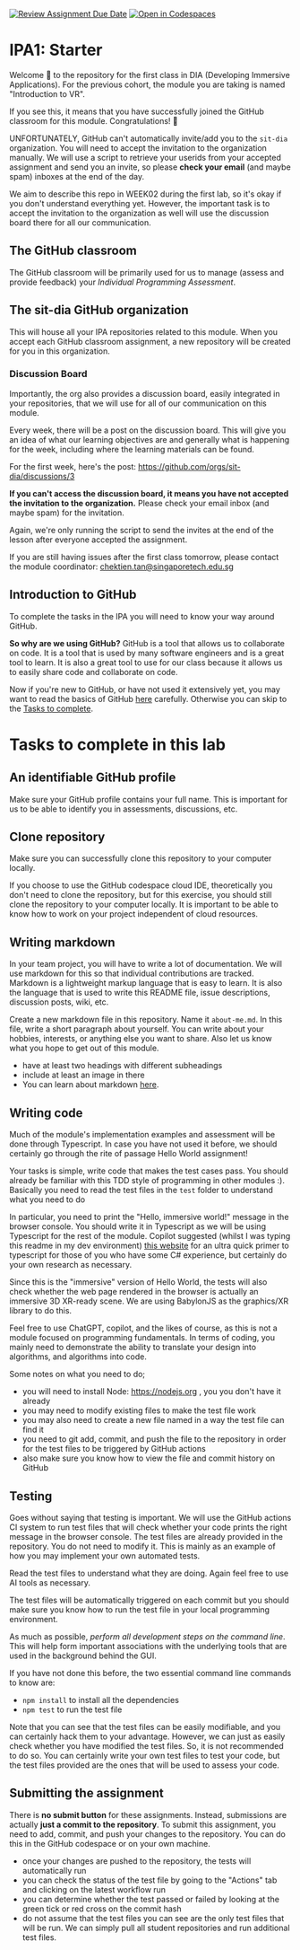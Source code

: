 [![Review Assignment Due Date](https://classroom.github.com/assets/deadline-readme-button-22041afd0340ce965d47ae6ef1cefeee28c7c493a6346c4f15d667ab976d596c.svg)](https://classroom.github.com/a/AA3pw6pk)
[![Open in Codespaces](https://classroom.github.com/assets/launch-codespace-2972f46106e565e64193e422d61a12cf1da4916b45550586e14ef0a7c637dd04.svg)](https://classroom.github.com/open-in-codespaces?assignment_repo_id=17653695)
# IPA1: Starter

Welcome :wave: to the repository for the first class in DIA (Developing Immersive Applications).
For the previous cohort, the module you are taking is named "Introduction to VR".

If you see this, it means that you have successfully joined the GitHub classroom for this module. Congratulations! :tada:

UNFORTUNATELY, GitHub can't automatically invite/add you to the `sit-dia` organization. You will need to accept the invitation to the organization manually. We will use a script to retrieve your userids from your accepted assignment and send you an invite, so please **check your email** (and maybe spam) inboxes at the end of the day.

We aim to describe this repo in WEEK02 during the first lab, so it's okay if you don't understand everything yet. However, the important task is to accept the invitation to the organization as well will use the discussion board there for all our communication.

## The GitHub classroom
The GitHub classroom will be primarily used for us to manage (assess and provide feedback) your _Individual Programming Assessment_.

## The sit-dia GitHub organization 
This will house all your IPA repositories related to this module. When you accept each GitHub classroom assignment, a new repository will be created for you in this organization.

### Discussion Board
Importantly, the org also provides a discussion board, easily integrated in your repositories, that we will use for all of our communication on this module.

Every week, there will be a post on the discussion board. This will give you an idea of what our learning objectives are and generally what is happening for the week, including where the learning materials can be found.

For the first week, here's the post: 
https://github.com/orgs/sit-dia/discussions/3

**If you can't access the discussion board, it means you have not accepted the invitation to the organization.** Please check your email inbox (and maybe spam) for the invitation. 

Again, we're only running the script to send the invites at the end of the lesson after everyone accepted the assignment.

If you are still having issues after the first class tomorrow, please contact the module coordinator: chektien.tan@singaporetech.edu.sg

## Introduction to GitHub

To complete the tasks in the IPA you will need to know your way around GitHub.

**So why are we using GitHub?**
GitHub is a tool that allows us to collaborate on code. It is a tool that is used by many software engineers and is a great tool to learn. It is also a great tool to use for our class because it allows us to easily share code and collaborate on code.

Now if you're new to GitHub, or have not used it extensively yet, you may want to read the basics of GitHub [here](github-fundamentals.md) carefully. Otherwise you can skip to the [Tasks to complete](#tasks-to-complete-in-this-lab).

# Tasks to complete in this lab

## An identifiable GitHub profile

Make sure your GitHub profile contains your full name. This is important for us to be able to identify you in assessments, discussions, etc.

## Clone repository

Make sure you can successfully clone this repository to your computer locally.

If you choose to use the GitHub codespace cloud IDE, theoretically you don't need to clone the repository, but for this exercise, you should still clone the repository to your computer locally. It is important to be able to know how to work on your project independent of cloud resources.

## Writing markdown

In your team project, you will have to write a lot of documentation. We will use markdown for this so that individual contributions are tracked. Markdown is a lightweight markup language that is easy to learn. It is also the language that is used to write this README file, issue descriptions, discussion posts, wiki, etc.

Create a new markdown file in this repository. Name it `about-me.md`. In this file, write a short paragraph about yourself. You can write about your hobbies, interests, or anything else you want to share. Also let us know what you hope to get out of this module.
- have at least two headings with different subheadings
- include at least an image in there
- You can learn about markdown [here](https://guides.github.com/features/mastering-markdown/).

## Writing code

Much of the module's implementation examples and assessment will be done through Typescript. In case you have not used it before, we should certainly go through the rite of passage Hello World assignment!

Your tasks is simple, write code that makes the test cases pass. You should already be familiar with this TDD style of programming in other modules :). Basically you need to read the test files in the `test` folder to understand what you need to do

In particular, you need to print the "Hello, immersive world!" message in the browser console. You should write it in Typescript as we will be using Typescript for the rest of the module. Copilot suggested (whilst I was typing this readme in my dev environment) [this website](https://www.typescriptlang.org/docs/handbook/typescript-in-5-minutes-oop.html) for an ultra quick primer to typescript for those of you who have some C# experience, but certainly do your own research as necessary.

Since this is the "immersive" version of Hello World, the tests will also check whether the web page rendered in the browser is actually an immersive 3D XR-ready scene. We are using BabylonJS as the graphics/XR library to do this.

Feel free to use ChatGPT, copilot, and the likes of course, as this is not a module focused on programming fundamentals. In terms of coding, you mainly need to demonstrate the ability to translate your design into algorithms, and algorithms into code.

Some notes on what you need to do;
- you will need to install Node: https://nodejs.org , you you don't have it already
- you may need to modify existing files to make the test file work
- you may also need to create a new file named in a way the test file can find it
- you need to git add, commit, and push the file to the repository in order for the test files to be triggered by GitHub actions
- also make sure you know how to view the file and commit history on GitHub

## Testing

Goes without saying that testing is important. We will use the GitHub actions CI system to run test files that will check whether your code prints the right message in the browser console. The test files are already provided in the repository. You do not need to modify it. This is mainly as an example of how you may implement your own automated tests.

Read the test files to understand what they are doing. Again feel free to use AI tools as necessary.

The test files will be automatically triggered on each commit but you should make sure you know how to run the test file in your local programming environment.

As much as possible, _perform all development steps on the command line_. This will help form important associations with the underlying tools that are used in the background behind the GUI.

If you have not done this before, the two essential command line commands to know are:
- `npm install` to install all the dependencies
- `npm test` to run the test file

Note that you can see that the test files can be easily modifiable, and you can certainly hack them to your advantage. However, we can just as easily check whether you have modified the test files. So, it is not recommended to do so. You can certainly write your own test files to test your code, but the test files provided are the ones that will be used to assess your code.

## Submitting the assignment

There is **no submit button** for these assignments. Instead, submissions are actually **just a commit to the repository**. To submit this assignment, you need to add, commit, and push your changes to the repository. You can do this in the GitHub codespace or on your own machine.
- once your changes are pushed to the repository, the tests will automatically run
- you can check the status of the test file by going to the "Actions" tab and clicking on the latest workflow run
- you can determine whether the test passed or failed by looking at the green tick or red cross on the commit hash
- do not assume that the test files you can see are the only test files that will be run. We can simply pull all student repositories and run additional test files.

